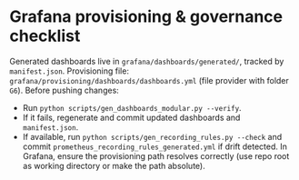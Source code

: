 # Grafana provisioning & governance checklist

Generated dashboards live in `grafana/dashboards/generated/`, tracked by `manifest.json`.
Provisioning file: `grafana/provisioning/dashboards/dashboards.yml` (file provider with folder `G6`).
Before pushing changes:
  - Run `python scripts/gen_dashboards_modular.py --verify`.
  - If it fails, regenerate and commit updated dashboards and `manifest.json`.
  - If available, run `python scripts/gen_recording_rules.py --check` and commit `prometheus_recording_rules_generated.yml` if drift detected.
In Grafana, ensure the provisioning path resolves correctly (use repo root as working directory or make the path absolute).